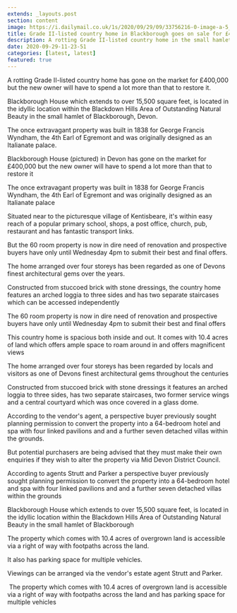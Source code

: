 ```yaml
---
extends: _layouts.post
section: content
image: https://i.dailymail.co.uk/1s/2020/09/29/09/33756216-0-image-a-5_1601369801955.jpg 
title: Grade II-listed country home in Blackborough goes on sale for £400,000 
description: A rotting Grade II-listed country home in the small hamlet of Blackborough, Devon, has gone on the market for £400,000 but the new owner will have to spend a lot more than that to restore it. 
date: 2020-09-29-11-23-51 
categories: [latest, latest] 
featured: true 
--- 
```

A rotting Grade II-listed country home has gone on the market for £400,000 but the new owner will have to spend a lot more than that to restore it.

Blackborough House which extends to over 15,500 square feet, is located in the idyllic location within the Blackdown Hills Area of Outstanding Natural Beauty in the small hamlet of Blackborough, Devon.  

The once extravagant property was built in 1838 for George Francis Wyndham, the 4th Earl of Egremont and was originally designed as an Italianate palace.

Blackborough House (pictured) in Devon has gone on the market for £400,000 but the new owner will have to spend a lot more than that to restore it

The once extravagant property was built in 1838 for George Francis Wyndham, the 4th Earl of Egremont and was originally designed as an Italianate palace

Situated near to the picturesque village of Kentisbeare, it's within easy reach of a popular primary school, shops, a post office, church, pub, restaurant and has fantastic transport links.

But the 60 room property is now in dire need of renovation and prospective buyers have only until Wednesday 4pm to submit their best and final offers.

The home arranged over four storeys has been regarded as one of Devons finest architectural gems over the years.

Constructed from stuccoed brick with stone dressings, the country home features an arched loggia to three sides and has two separate staircases which can be accessed independently

The 60 room property is now in dire need of renovation and prospective buyers have only until Wednesday 4pm to submit their best and final offers

This country home is spacious both inside and out. It comes with 10.4 acres of land which offers ample space to roam around in and offers magnificent views

The home arranged over four storeys has been regarded by locals and visitors as one of Devons finest architectural gems throughout the centuries

Constructed from stuccoed brick with stone dressings it features an arched loggia to three sides, has two separate staircases, two former service wings and a central courtyard which was once covered in a glass dome. 

According to the vendor's agent, a perspective buyer previously sought planning permission to convert the property into a 64-bedroom hotel and spa with four linked pavilions and and a further seven detached villas within the grounds.

But potential purchasers are being advised that they must make their own enquiries if they wish to alter the property via Mid Devon District Council. 

According to agents Strutt and Parker a perspective buyer previously sought planning permission to convert the property into a 64-bedroom hotel and spa with four linked pavilions and and a further seven detached villas within the grounds

Blackborough House which extends to over 15,500 square feet, is located in the idyllic location within the Blackdown Hills Area of Outstanding Natural Beauty in the small hamlet of Blackborough

The property which comes with 10.4 acres of overgrown land is accessible via a right of way with footpaths across the land. 

It also has parking space for multiple vehicles. 

Viewings can be arranged via the vendor's estate agent Strutt and Parker.

 The property which comes with 10.4 acres of overgrown land is accessible via a right of way with footpaths across the land and has parking space for multiple vehicles



